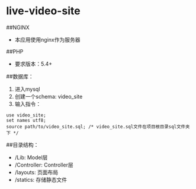 live-video-site
===============

##NGINX
- 本应用使用nginx作为服务器

##PHP
- 要求版本：5.4+

##数据库：
1. 进入mysql
2. 创建一个schema: video_site
3. 输入指令：

```
use video_site;
set names utf8;
source path/to/video_site.sql; /* video_site.sql文件在项目根目录sql文件夹下 */
```

##目录结构：
- /Lib: Model层
- /Controller: Controller层
- /layouts: 页面布局
- /statics: 存储静态文件